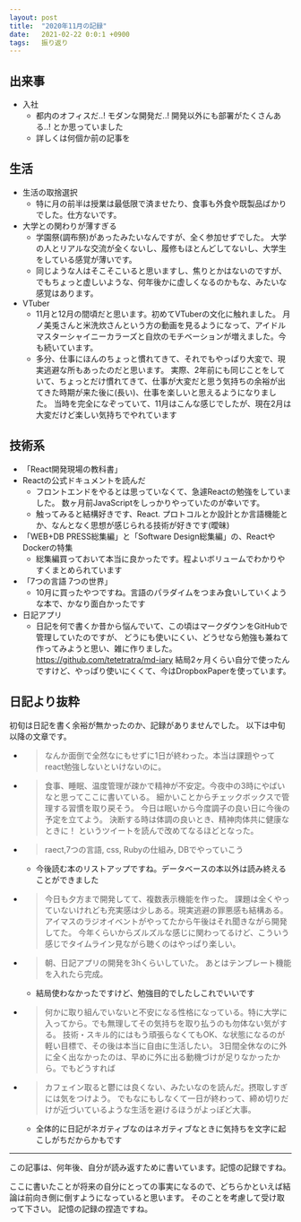 ```yaml
---
layout: post
title:  "2020年11月の記録"
date:   2021-02-22 0:0:1 +0900
tags:   振り返り
---
```


## 出来事

- 入社
  - 都内のオフィスだ..! モダンな開発だ..! 開発以外にも部署がたくさんある..! とか思っていました
  - 詳しくは何個か前の記事を

## 生活

- 生活の取捨選択
  - 特に月の前半は授業は最低限で済ませたり、食事も外食や既製品ばかりでした。仕方ないです。
- 大学との関わりが薄すぎる
  - 学園祭(調布祭)があったみたいなんですが、全く参加せずでした。
    大学の人とリアルな交流が全くないし、履修もほとんどしてないし、大学生をしている感覚が薄いです。
  - 同じような人はそこそこいると思いますし、焦りとかはないのですが、でもちょっと虚しいような、何年後かに虚しくなるのかもな、みたいな感覚はあります。
- VTuber
  - 11月と12月の間頃だと思います。初めてVTuberの文化に触れました。
    月ノ美兎さんと米洗炊さんという方の動画を見るようになって、アイドルマスターシャイニーカラーズと自炊のモチベーションが増えました。今も続いています。
  - 多分、仕事にほんのちょっと慣れてきて、それでもやっぱり大変で、現実逃避な所もあったのだと思います。
    実際、2年前にも同じことをしていて、ちょっとだけ慣れてきて、仕事が大変だと思う気持ちの余裕が出てきた時期が来た後に(長い)、仕事を楽しいと思えるようになりました。
    当時を完全になぞっていて、11月はこんな感じでしたが、現在2月は大変だけど楽しい気持ちでやれています

## 技術系
- 「React開発現場の教科書」
- Reactの公式ドキュメントを読んだ
  - フロントエンドをやるとは思っていなくて、急遽Reactの勉強をしていました。
    数ヶ月前JavaScriptをしっかりやっていたのが幸いです。
  - 触ってみると結構好きです、React.
    プロトコルとか設計とか言語機能とか、なんとなく思想が感じられる技術が好きです(曖昧)
- 「WEB+DB PRESS総集編」と「Software Design総集編」の、ReactやDockerの特集
  - 総集編買っておいて本当に良かったです。程よいボリュームでわかりやすくまとめられています
- 「7つの言語 7つの世界」
  - 10月に買ったやつですね。言語のパラダイムをつまみ食いしていくような本で、かなり面白かったです
- 日記アプリ
  - 日記を何で書くか昔から悩んでいて、この頃はマークダウンをGitHubで管理していたのですが、
    どうにも使いにくい、どうせなら勉強も兼ねて作ってみようと思い、雑に作りました。
    https://github.com/tetetratra/md-iary
    結局2ヶ月くらい自分で使ったんですけど、やっぱり使いにくくて、今はDropboxPaperを使っています。

## 日記より抜粋

初旬は日記を書く余裕が無かったのか、記録がありませんでした。
以下は中旬以降の文章です。

- > なんか面倒で全然なにもせずに1日が終わった。本当は課題やってreact勉強しないといけないのに。

- > 食事、睡眠、温度管理が疎かで精神が不安定。今夜中の3時にやばいなと思ってここに書いている。
  > 細かいことからチェックボックスで管理する習慣を取り戻そう。
  > 今日は眠いから今度調子の良い日に今後の予定を立てよう。
  > 決断する時は体調の良いとき、精神肉体共に健康なときに！ というツイートを読んで改めてなるほどとなった。

- > raect,7つの言語, css, Rubyの仕組み, DBでやっていこう
  - 今後読む本のリストアップですね。データベースの本以外は読み終えることができました

- > 今日も夕方まで開発してて、複数表示機能を作った。
  > 課題は全くやっていないけれども充実感は少しある。現実逃避の罪悪感も結構ある。
  > アイマスのラジオイベントがやってたから午後はそれ聞きながら開発してた。
  > 今年くらいからズルズルな感じに関わってるけど、こういう感じでタイムライン見ながら聴くのはやっぱり楽しい。

- > 朝、日記アプリの開発を3hくらいしていた。
  > あとはテンプレート機能を入れたら完成。
  - 結局使わなかったですけど、勉強目的でしたしこれでいいです

- > 何かに取り組んでいないと不安になる性格になっている。特に大学に入ってから。でも無理してその気持ちを取り払うのも勿体ない気がする。
  > 技術・スキル的にはもう頑張らなくてもOK、な状態になるのが軽い目標で、その後は本当に自由に生活したい。
  > 3日間全休なのに外に全く出なかったのは、早めに外に出る動機づけが足りなかったから。でもどうすれば

- > カフェイン取ると鬱には良くない、みたいなのを読んだ。摂取しすぎには気をつけよう。
  > でもなにもしなくて一日が終わって、締め切りだけが近づいているような生活を避けるほうがよっぽど大事。
  - 全体的に日記がネガティブなのはネガティブなときに気持ちを文字に起こしがちだからかもです

---

この記事は、何年後、自分が読み返すために書いています。記憶の記録ですね。

ここに書いたことが将来の自分にとっての事実になるので、どちらかといえば結論は前向き側に倒すようになっていると思います。
そのことを考慮して受け取って下さい。
記憶の記録の捏造ですね。

